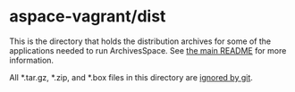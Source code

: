 # aspace-vagrant/dist

This is the directory that holds the distribution archives for
some of the applications needed to run ArchivesSpace. See
[the main README](../README.md) for more information.

All \*.tar.gz, \*.zip, and \*.box files in this directory are
[ignored by git](../.gitignore).
